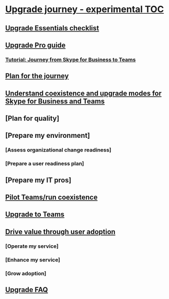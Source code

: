 # [Upgrade journey - experimental TOC](index.md)
## [Upgrade Essentials checklist](../upgrade-essentials.md)
## [Upgrade Pro guide](../upgrade-pro.md)
### [Tutorial: Journey from Skype for Business to Teams](../Tutorial-Journey-SkypeforBusiness-to-Teams.yml)
## [Plan for the journey](../pilot-essentials.md)
## [Understand coexistence and upgrade modes for Skype for Business and Teams](../upgrade-and-coexistence-of-skypeforbusiness-and-teams.md)
## [Plan for quality]
## [Prepare my environment]
### [Assess organizational change readiness]
### [Prepare a user readiness plan]
## [Prepare my IT pros]
## [Pilot Teams/run coexistence](../pilot-essentials.md)
## [Upgrade to Teams](../upgrade-to-teams.md)
## [Drive value through user adoption](../continue-journey.md)
### [Operate my service]
### [Enhance my service]
### [Grow adoption]
## [Upgrade FAQ](../FAQ-journey.md)


